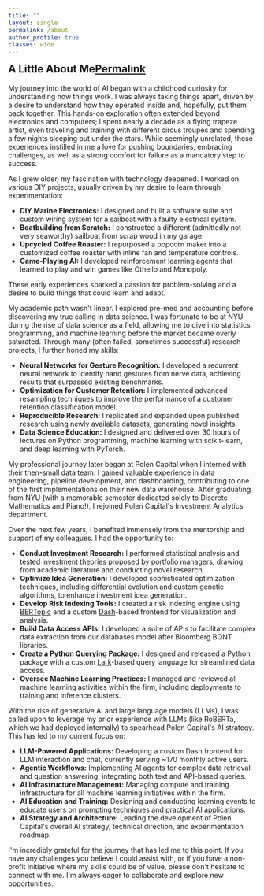 ```yaml
---
title: ""
layout: single
permalink: /about
author_profile: true
classes: wide
---
```


<h2 id="a-little-about-me" style="margin-top: 0;"><strong>A Little About Me</strong><a class="header-link" href="#a-little-about-me" title="Permalink"><span class="sr-only">Permalink</span></a></h2>

My journey into the world of AI began with a childhood curiosity for understanding how things work. I was always taking things apart, driven by a desire to understand how they operated inside and, hopefully, put them back together. This hands-on exploration often extended beyond electronics and computers; I spent nearly a decade as a flying trapeze artist, even traveling and training with different circus troupes and spending a few nights sleeping out under the stars. While seemingly unrelated, these experiences instilled in me a love for pushing boundaries, embracing challenges, as well as a strong comfort for failure as a mandatory step to success.

As I grew older, my fascination with technology deepened. I worked on various DIY projects, usually driven by my desire to learn through experimentation:

* **DIY Marine Electronics:** I designed and built a software suite and custom wiring system for a sailboat with a faulty electrical system.
* **Boatbuilding from Scratch:** I constructed a different (admittedly not very seaworthy) sailboat from scrap wood in my garage.
* **Upcycled Coffee Roaster:** I repurposed a popcorn maker into a customized coffee roaster with inline fan and temperature controls.
* **Game-Playing AI:** I developed reinforcement learning agents that learned to play and win games like Othello and Monopoly.

These early experiences sparked a passion for problem-solving and a desire to build things that could learn and adapt. 

My academic path wasn't linear. I explored pre-med and accounting before discovering my true calling in data science. I was fortunate to be at NYU during the rise of data science as a field, allowing me to dive into statistics, programming, and machine learning before the market became overly saturated. Through many (often failed, sometimes successful) research projects, I further honed my skills:

* **Neural Networks for Gesture Recognition:** I developed a recurrent neural network to identify hand gestures from nerve data, achieving results that surpassed existing benchmarks.
* **Optimization for Customer Retention:** I implemented advanced resampling techniques to improve the performance of a customer retention classification model.
* **Reproducible Research:** I replicated and expanded upon published research using newly available datasets, generating novel insights.
* **Data Science Education:** I designed and delivered over 30 hours of lectures on Python programming, machine learning with scikit-learn, and deep learning with PyTorch.

My professional journey later began at Polen Capital when I interned with their then-small data team. I gained valuable experience in data engineering, pipeline development, and dashboarding, contributing to one of the first implementations on their new data warehouse. After graduating from NYU (with a memorable semester dedicated solely to Discrete Mathematics and Piano!), I rejoined Polen Capital's Investment Analytics department.

Over the next few years, I benefited immensely from the mentorship and support of my colleagues. I had the opportunity to:

* **Conduct Investment Research:** I performed statistical analysis and tested investment theories proposed by portfolio managers, drawing from academic literature and conducting novel research.
* **Optimize Idea Generation:** I developed sophisticated optimization techniques, including differential evolution and custom genetic algorithms, to enhance investment idea generation.
* **Develop Risk Indexing Tools:** I created a risk indexing engine using [BERTopic](https://maartengr.github.io/BERTopic/index.html) and a custom [Dash](https://dash.plotly.com/)-based frontend for visualization and analysis.
* **Build Data Access APIs:** I developed a suite of APIs to facilitate complex data extraction from our databases model after Bloomberg BQNT libraries.
* **Create a Python Querying Package:** I designed and released a Python package with a custom [Lark](https://lark-parser.readthedocs.io/en/latest/index.html)-based query language for streamlined data access.
* **Oversee Machine Learning Practices:** I managed and reviewed all machine learning activities within the firm, including deployments to training and inference clusters.

With the rise of generative AI and large language models (LLMs), I was called upon to leverage my prior experience with LLMs (like RoBERTa, which we had deployed internally) to spearhead Polen Capital's AI strategy. This has led to my current focus on:

* **LLM-Powered Applications:** Developing a custom Dash frontend for LLM interaction and chat, currently serving ~170 monthly active users.
* **Agentic Workflows:** Implementing AI agents for complex data retrieval and question answering, integrating both text and API-based queries.
* **AI Infrastructure Management:** Managing compute and training infrastructure for all machine learning initiatives within the firm.
* **AI Education and Training:** Designing and conducting learning events to educate users on prompting techniques and practical AI applications.
* **AI Strategy and Architecture:** Leading the development of Polen Capital's overall AI strategy, technical direction, and experimentation roadmap.

I'm incredibly grateful for the journey that has led me to this point. If you have any challenges you believe I could assist with, or if you have a non-profit initiative where my skills could be of value, please don't hesitate to connect with me. I'm always eager to collaborate and explore new opportunities.